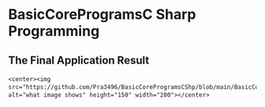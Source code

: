 # BasicCoreProgramsC Sharp Programming
<html>  
  <head>  
    <h2>The Final Application Result</h2>
 </head>  
  <body>  
    
    <center><img src="https://github.com/Pra3496/BasicCoreProgramsCShp/blob/main/BasicCore.PNG" alt="what image shows" height="150" width="200"></center>
         
   
  </body>  
</html>    
